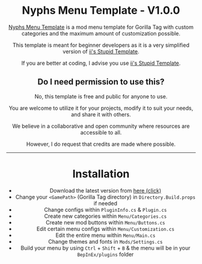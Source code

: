 <div align="center">
  
# Nyphs Menu Template - V1.0.0

[Nyphs Menu Template](https://github.com/nyphrux/Nyphs-Menu-Template) is a mod menu template for Gorilla Tag with custom categories and the maximum amount of customization possible.

This template is meant for beginner developers as it is a very simplified version of [ii's Stupid Template](https://github.com/iiDk-the-actual/iis.Stupid.Template).

If you are better at coding, I advise you use [ii's Stupid Template](https://github.com/iiDk-the-actual/iis.Stupid.Template).

## Do I need permission to use this?
No, this template is free and public for anyone to use.

You are welcome to utilize it for your projects, modify it to suit your needs, and share it with others.

We believe in a collaborative and open community where resources are accessible to all.

However, I do request that credits are made where possible.

---

# Installation

- Download the latest version from [here (click)](https://github.com/nyphrux/Nyphs-Menu-Template/archive/refs/heads/main.zip)
- Change your `<GamePath>` (Gorilla Tag directory) in `Directory.Build.props` if needed
- Change configs within `PluginInfo.cs` & `Plugin.cs`
- Create new categories within `Menu/Categories.cs`
- Create new mod buttons within `Menu/Buttons.cs`
- Edit certain menu configs within `Menu/Customization.cs`
- Edit the entire menu within `Menu/Main.cs`
- Change themes and fonts in `Mods/Settings.cs`
- Build your menu by using `Ctrl` + `Shift` + `B` & the menu will be in your `BepInEx/plugins` folder

</div>
